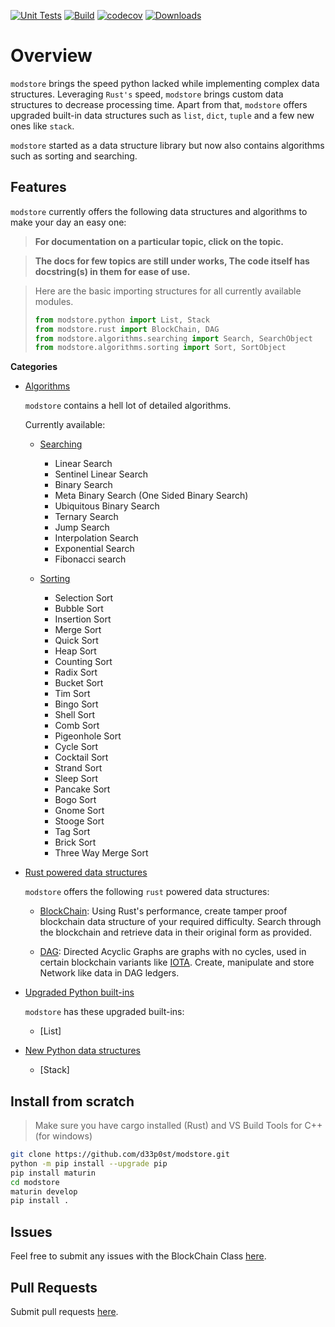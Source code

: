 
[![Unit Tests](https://github.com/d33p0st/modstore/actions/workflows/tests.yml/badge.svg)](https://github.com/d33p0st/modstore/actions/workflows/tests.yml)
[![Build](https://github.com/d33p0st/modstore/actions/workflows/generate_wheels.yml/badge.svg)](https://github.com/d33p0st/modstore/actions/workflows/generate_wheels.yml)
[![codecov](https://codecov.io/gh/d33p0st/modstore/branch/main/graph/badge.svg?token=P27ASL6TGH)](https://codecov.io/gh/d33p0st/modstore)
[![Downloads](https://static.pepy.tech/badge/modstore)](https://pepy.tech/project/modstore)

# Overview

`modstore` brings the speed python lacked while implementing complex data structures. Leveraging `Rust's` speed, `modstore` brings custom data structures to decrease processing time. Apart from that, `modstore` offers upgraded built-in data structures such as `list`, `dict`, `tuple` and a few new ones like `stack`.

`modstore` started as a data structure library but now also contains algorithms such as sorting and searching.

## Features

`modstore` currently offers the following data structures and algorithms to make your day an easy one:

> **For documentation on a particular topic, click on the topic.**

> **The docs for few topics are still under works, The code itself has docstring(s) in them for ease of use.**

> Here are the basic importing structures for all currently available modules.
> ```python
> from modstore.python import List, Stack
> from modstore.rust import BlockChain, DAG
> from modstore.algorithms.searching import Search, SearchObject
> from modstore.algorithms.sorting import Sort, SortObject
> ```

**Categories**

- [Algorithms](https://d33p0st.in/documentation/libraries/modstore/algorithms/#libraries "Algorithms provided under modstore")

  `modstore` contains a hell lot of detailed algorithms.

  Currently available:

  - [Searching](https://d33p0st.in/documentation/libraries/modstore/algorithms/searching/#libraries "Searching Algorithms")
    
    - Linear Search
    - Sentinel Linear Search
    - Binary Search
    - Meta Binary Search (One Sided Binary Search)
    - Ubiquitous Binary Search
    - Ternary Search
    - Jump Search
    - Interpolation Search
    - Exponential Search
    - Fibonacci search

  - [Sorting](https://d33p0st.in/documentation/libraries/modstore/algorithms/sorting/#libraries "Sorting Algorithms")

    - Selection Sort
    - Bubble Sort
    - Insertion Sort
    - Merge Sort
    - Quick Sort
    - Heap Sort
    - Counting Sort
    - Radix Sort
    - Bucket Sort
    - Tim Sort
    - Bingo Sort
    - Shell Sort
    - Comb Sort
    - Pigeonhole Sort
    - Cycle Sort
    - Cocktail Sort
    - Strand Sort
    - Sleep Sort
    - Pancake Sort
    - Bogo Sort
    - Gnome Sort
    - Stooge Sort
    - Tag Sort
    - Brick Sort
    - Three Way Merge Sort

- [Rust powered data structures](https://d33p0st.in/documentation/libraries/modstore/rust/#libraries "modstore's rust powered data structures")

  `modstore` offers the following `rust` powered data structures:

  - [BlockChain](https://d33p0st.in/documentation/libraries/modstore/rust#blockchain-docs "BlockChain Documentation"): Using Rust's performance, create tamper proof blockchain data structure of your required difficulty. Search through the blockchain and retrieve data in their original form as provided.

  - [DAG](./rust#dag-docs "DAG Documentation"): Directed Acyclic Graphs are graphs with no cycles, used in certain blockchain variants like [IOTA](https://www.iota.org "IOTA Homepage"). Create, manipulate and store Network like data in DAG ledgers.

- [Upgraded Python built-ins](https://d33p0st.in/documentation/libraries/modstore/builtins/#libraries)

  `modstore` has these upgraded built-ins:

  - [List]

- [New Python data structures](https://d33p0st.in/documentation/libraries/modstore/new/#libraries)

  - [Stack]
  <!-- - [HashMap] -->

## Install from scratch

> Make sure you have cargo installed (Rust) and VS Build Tools for C++ (for windows)

```bash
git clone https://github.com/d33p0st/modstore.git
python -m pip install --upgrade pip
pip install maturin
cd modstore
maturin develop
pip install .
```

## Issues

Feel free to submit any issues with the BlockChain Class [here](https://github.com/d33p0st/modstore/issues).

## Pull Requests

Submit pull requests [here](https://github.com/d33p0st/modstore/pulls).